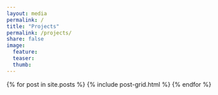 ```yaml
---
layout: media
permalink: /
title: "Projects"
permalink: /projects/
share: false
image:
  feature:
  teaser:
  thumb:
---
```



<div class="tiles">
{% for post in site.posts %}
	{% include post-grid.html %}
{% endfor %}
</div><!-- /.tiles -->
